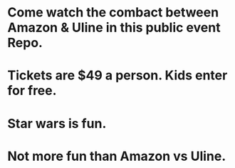 # Come watch the combact between Amazon & Uline in this public event Repo. 
# Tickets are $49 a person. Kids enter for free. 
# Star wars is fun. 
# Not more fun than Amazon vs Uline. 